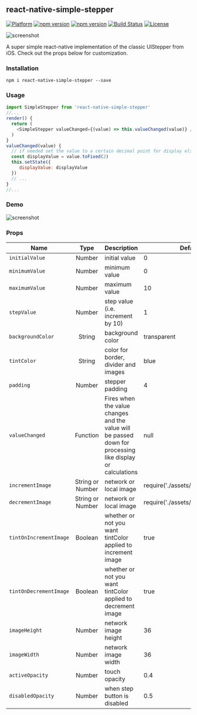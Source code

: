 ## react-native-simple-stepper

[![Platform](https://img.shields.io/badge/platform-react--native-lightgrey.svg)](http://facebook.github.io/react-native/)
[![npm version](http://img.shields.io/npm/v/react-native-simple-stepper.svg)](https://www.npmjs.com/package/react-native-simple-stepper)
[![npm version](http://img.shields.io/npm/dm/react-native-simple-stepper.svg)](https://www.npmjs.com/package/react-native-simple-stepper)
[![Build Status](https://travis-ci.org/testshallpass/react-native-simple-stepper.svg?branch=master)](https://travis-ci.org/testshallpass/react-native-simple-stepper)
[![License](https://img.shields.io/badge/license-MIT-blue.svg)](https://raw.github.com/testshallpass/react-native-simple-stepper/master/LICENSE)

![screenshot](https://raw.github.com/testshallpass/react-native-simple-stepper/master/screenshots/stepper.png)

A super simple react-native implementation of the classic UIStepper from iOS. Check out the props below for customization.

### Installation
```npm i react-native-simple-stepper --save```

### Usage
```javascript
import SimpleStepper from 'react-native-simple-stepper'
//...
render() {
  return (
    <SimpleStepper valueChanged={(value) => this.valueChanged(value)} />
  )
}
valueChanged(value) {
  // if needed set the value to a certain decimal point for display elsewhere.
  const displayValue = value.toFixed(2)
  this.setState({
     displayValue: displayValue
  })
  // ...
}
//...
```

### Demo

![screenshot](https://raw.github.com/testshallpass/react-native-simple-stepper/master/screenshots/demo.gif)

### Props

| Name | Type | Description | Default |
| --- | :---: | --- | --- |
| ```initialValue``` | Number  | initial value | 0
| ```minimumValue``` | Number  | minimum value | 0
| ```maximumValue``` | Number  | maximum value | 10
| ```stepValue``` | Number  | step value (i.e. increment by 10) | 1
| ```backgroundColor``` | String  | background color | transparent
| ```tintColor``` | String  | color for border, divider and images | blue
| ```padding``` | Number | stepper padding | 4
| ```valueChanged``` | Function  | Fires when the value changes and the value will be passed down for processing like display or calculations | null
| ```incrementImage``` | String or Number  | network or local image | require('./assets/increment.png')
| ```decrementImage``` | String or Number  | network or local image | require('./assets/decrement.png')
| ```tintOnIncrementImage``` | Boolean  | whether or not you want tintColor applied to increment image | true
| ```tintOnDecrementImage``` | Boolean  | whether or not you want tintColor applied to decrement image | true
| ```imageHeight``` | Number  | network image height | 36
| ```imageWidth``` | Number  | network image width | 36
| ```activeOpacity``` | Number  | touch opacity | 0.4
| ```disabledOpacity``` | Number  | when step button is disabled | 0.5
